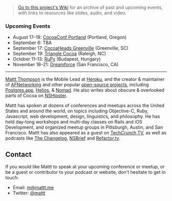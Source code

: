 > [Go to this project's Wiki](https://github.com/mattt/speaking/wiki/) for an archive of past and upcoming events, with links to resources like slides, audio, and video.

### Upcoming Events

- August 17–18: [CocoaConf Portland](https://github.com/mattt/speaking/wiki/2013-08-16-CocoaConf-Portland) (Portland, Oregon)
- September 6: TBA
- September 17: [CocoaHeads Greenville](https://github.com/mattt/speaking/wiki/2013-09-17-CocoaHeads-Greenville) (Greenville, SC)
- September 19: [Triangle Cocoa](https://github.com/mattt/speaking/wiki/2013-09-19-Triangle-Cocoa) (Raleigh, NC)
- October 11–13: [RuPy](https://github.com/mattt/speaking/wiki/2013-10-11-RuPy) (Budapest, Hungary)
- November 18–21: [Dreamforce](https://github.com/mattt/speaking/wiki/2013-11-18-Dreamforce) (San Francisco, CA)

---

[Mattt Thompson](http://mattt.me) is the Mobile Lead at [Heroku](http://heroku.com), and the creator & maintainer of [AFNetworking](https://github.com/afnetworking/afnetworking) and other popular [open-source projects](https://github.com/mattt), including [Postgres.app](http://postgresapp.com), [Helios](http://helios.io), & [Nomad](http://nomad-cli.com). He also writes about obscure & overlooked parts of Cocoa on [NSHipster](http://nshipster.com).

Mattt has spoken at dozens of conferences and meetups across the United States and around the world, on topics including Objective-C, Ruby, Javascript, web development, design, linguistics, and philosophy. He has held day-long workshops and multi-day classes on Rails and iOS Development, and organized meetup groups in Pittsburgh, Austin, and San Francisco. Mattt has also appeared as a guest on [TechCrunch TV](http://techcrunch.com/2012/07/04/in-the-studio-herokus-mattt-thompson-wants-to-automate-away-web-development/), as well as podcasts like [The Changelog](http://5by5.tv/changelog/98), [NSBrief](http://nsbrief.tumblr.com/post/29848292871) and [Refactor.tv](http://refactor.tv).

## Contact

If you would like Mattt to speak at your upcoming conference or meetup, or be a guest or contributor to your podcast or website, don't hesitate to get in touch:

- Email: <m@mattt.me>
- Twitter: [@mattt](https://twitter.com/mattt)
